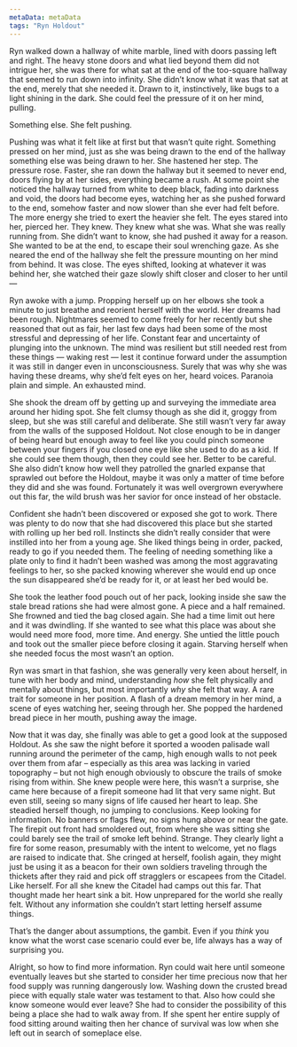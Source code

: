 ```yaml
---
metaData: metaData
tags: "Ryn Holdout"
---
```


Ryn walked down a hallway of white marble, lined with doors passing left and right. The heavy stone doors and what lied beyond them did not intrigue her, she was there for what sat at the end of the too-square hallway that seemed to run down into infinity. She didn’t know what it was that sat at the end, merely that she needed it. Drawn to it, instinctively, like bugs to a light shining in the dark. She could feel the pressure of it on her mind, pulling. 

Something else. She felt pushing. 

Pushing was what it felt like at first but that wasn’t quite right. Something pressed on her mind, just as she was being drawn to the end of the hallway something else was being drawn to her. She hastened her step. The pressure rose. Faster, she ran down the hallway but it seemed to never end, doors flying by at her sides, everything became a rush. At some point she noticed the hallway turned from white to deep black, fading into darkness and void, the doors had become eyes, watching her as she pushed forward to the end, somehow faster and now slower than she ever had felt before. The more energy she tried to exert the heavier she felt. The eyes stared into her, pierced her. They knew. They knew what she was. What she was really running from. She didn’t want to know, she had pushed it away for a reason. She wanted to be at the end, to escape their soul wrenching gaze. As she neared the end of the hallway she felt the pressure mounting on her mind from behind. It was close. The eyes shifted, looking at whatever it was behind her, she watched their gaze slowly shift closer and closer to her until — 

Ryn awoke with a jump. Propping herself up on her elbows she took a minute to just breathe and reorient herself with the world. Her dreams had been rough. Nightmares seemed to come freely for her recently but she reasoned that out as fair, her last few days had been some of the most stressful and depressing of her life. Constant fear and uncertainty of plunging into the unknown. The mind was resilient but still needed rest from these things — waking rest — lest it continue forward under the assumption it was still in danger even in unconsciousness. Surely that was why she was having these dreams, why she’d felt eyes on her, heard voices. Paranoia plain and simple. An exhausted mind. 

She shook the dream off by getting up and surveying the immediate area around her hiding spot. She felt clumsy though as she did it, groggy from sleep, but she was still careful and deliberate. She still wasn’t very far away from the walls of the supposed Holdout. Not close enough to be in danger of being heard but enough away to feel like you could pinch someone between your fingers if you closed one eye like she used to do as a kid. If she could see them though, then they could see her. Better to be careful. She also didn’t know how well they patrolled the gnarled expanse that sprawled out before the Holdout, maybe it was only a matter of time before they did and she was found. Fortunately it was well overgrown everywhere out this far, the wild brush was her savior for once instead of her obstacle. 

Confident she hadn’t been discovered or exposed she got to work. There was plenty to do now that she had discovered this place but she started with rolling up her bed roll. Instincts she didn’t really consider that were instilled into her from a young age. She liked things being in order, packed, ready to go if you needed them. The feeling of needing something like a plate only to find it hadn’t been washed was among the most aggravating feelings to her, so she packed knowing wherever she would end up once the sun disappeared she’d be ready for it, or at least her bed would be.

She took the leather food pouch out of her pack, looking inside she saw the stale bread rations she had were almost gone. A piece and a half remained. She frowned and tied the bag closed again. She had a time limit out here and it was dwindling. If she wanted to see what this place was about she would need more food, more time. And energy. She untied the little pouch and took out the smaller piece before closing it again. Starving herself when she needed focus the most wasn’t an option. 

Ryn was smart in that fashion, she was generally very keen about herself, in tune with her body and mind, understanding *how* she felt physically and mentally about things, but most importantly *why* she felt that way. A rare trait for someone in her position. A flash of a dream memory in her mind, a scene of eyes watching her, seeing through her. She popped the hardened bread piece in her mouth, pushing away the image. 

Now that it was day, she finally was able to get a good look at the supposed Holdout. As she saw the night before it sported a wooden palisade wall running around the perimeter of the camp, high enough walls to not peek over them from afar – especially as this area was lacking in varied topography – but not high enough obviously to obscure the trails of smoke rising from within. She knew people were here, this wasn’t a surprise, she came here because of a firepit someone had lit that very same night. But even still, seeing so many signs of life caused her heart to leap. She steadied herself though, no jumping to conclusions. Keep looking for information. No banners or flags flew, no signs hung above or near the gate. The firepit out front had smoldered out, from where she was sitting she could barely see the trail of smoke left behind. Strange. They clearly light a fire for some reason, presumably with the intent to welcome, yet no flags are raised to indicate that. She cringed at herself, foolish again, they might just be using it as a beacon for their own soldiers traveling through the thickets after they raid and pick off stragglers or escapees from the Citadel. Like herself. For all she knew the Citadel had camps out this far. That thought made her heart sink a bit. How unprepared for the world she really felt. Without any information she couldn’t start letting herself assume things. 

That’s the danger about assumptions, the gambit. Even if you *think* you know what the worst case scenario could ever be, life always has a way of surprising you. 

Alright, so how to find more information. Ryn could wait here until someone eventually leaves but she started to consider her time precious now that her food supply was running dangerously low. Washing down the crusted bread piece with equally stale water was testament to that. Also how could she know someone would ever leave? She had to consider the possibility of this being a place she had to walk away from. If she spent her entire supply of food sitting around waiting then her chance of survival was low when she left out in search of someplace else.